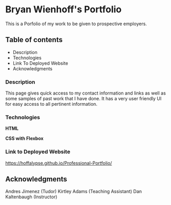 # Bryan Wienhoff's Portfolio

This is a Porfolio of my work to be given to prospective employers.

## Table of contents
* Description
* Technologies
* Link To Deployed Website
* Acknowledgments

### Description
This page gives quick access to my contact information and links as well as some samples of past work that I have done. It has a very user friendly UI for easy access to all pertinent information. 

### Technologies
**HTML**

**CSS with Flexbox**

### Link to Deployed Website

https://hoffalypse.github.io/Professional-Portfolio/

## Acknowledgments

Andres Jimenez (Tudor)
Kirtley Adams (Teaching Assistant)
Dan Kaltenbaugh (Instructor)
